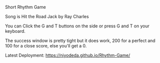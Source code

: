 Short Rhythm Game 

Song is Hit the Road Jack by Ray Charles

You can Click the G and T buttons on the side or press G and T on your keyboard.

The success window is pretty tight but it does work, 200 for a perfect and 100 for a close score, else you'll get a 0.

Latest Deployment:
https://niyodeda.github.io/Rhythm-Game/
